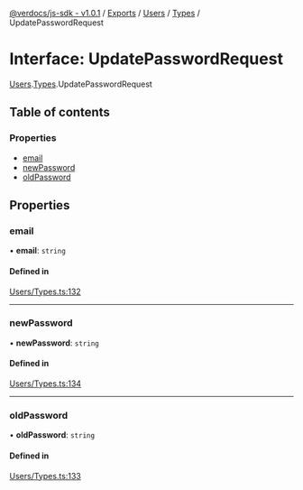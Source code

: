 [@verdocs/js-sdk - v1.0.1](../README.md) / [Exports](../modules.md) / [Users](../modules/Users.md) / [Types](../modules/Users.Types.md) / UpdatePasswordRequest

# Interface: UpdatePasswordRequest

[Users](../modules/Users.md).[Types](../modules/Users.Types.md).UpdatePasswordRequest

## Table of contents

### Properties

- [email](Users.Types.UpdatePasswordRequest.md#email)
- [newPassword](Users.Types.UpdatePasswordRequest.md#newpassword)
- [oldPassword](Users.Types.UpdatePasswordRequest.md#oldpassword)

## Properties

### email

• **email**: `string`

#### Defined in

[Users/Types.ts:132](https://github.com/Verdocs/js-sdk/blob/main/src/Users/Types.ts#L132)

___

### newPassword

• **newPassword**: `string`

#### Defined in

[Users/Types.ts:134](https://github.com/Verdocs/js-sdk/blob/main/src/Users/Types.ts#L134)

___

### oldPassword

• **oldPassword**: `string`

#### Defined in

[Users/Types.ts:133](https://github.com/Verdocs/js-sdk/blob/main/src/Users/Types.ts#L133)
